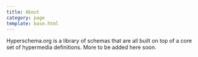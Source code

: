 ```yaml
---
title: About
category: page
template: base.html
---
```


Hyperschema.org is a library of schemas that are all built on top of a core set of hypermedia definitions. More to be added here soon.